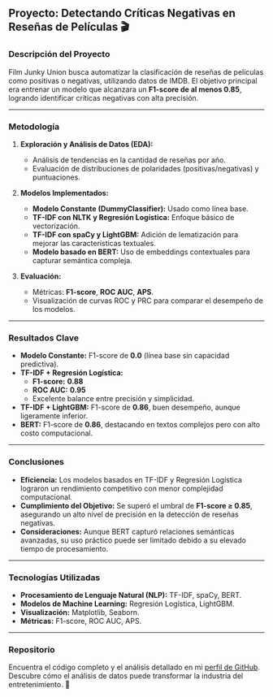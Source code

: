 ## Proyecto: Detectando Críticas Negativas en Reseñas de Películas 🎬

### Descripción del Proyecto
Film Junky Union busca automatizar la clasificación de reseñas de películas como positivas o negativas, utilizando datos de IMDB. El objetivo principal era entrenar un modelo que alcanzara un **F1-score de al menos 0.85**, logrando identificar críticas negativas con alta precisión.

---

### Metodología
1. **Exploración y Análisis de Datos (EDA):**
   - Análisis de tendencias en la cantidad de reseñas por año.
   - Evaluación de distribuciones de polaridades (positivas/negativas) y puntuaciones.

2. **Modelos Implementados:**
   - **Modelo Constante (DummyClassifier):** Usado como línea base.
   - **TF-IDF con NLTK y Regresión Logística:** Enfoque básico de vectorización.
   - **TF-IDF con spaCy y LightGBM:** Adición de lematización para mejorar las características textuales.
   - **Modelo basado en BERT:** Uso de embeddings contextuales para capturar semántica compleja.

3. **Evaluación:**
   - Métricas: **F1-score**, **ROC AUC**, **APS**.
   - Visualización de curvas ROC y PRC para comparar el desempeño de los modelos.

---

### Resultados Clave
- **Modelo Constante:** F1-score de **0.0** (línea base sin capacidad predictiva).
- **TF-IDF + Regresión Logística:** 
  - **F1-score:** **0.88**
  - **ROC AUC:** **0.95**
  - Excelente balance entre precisión y simplicidad.
- **TF-IDF + LightGBM:** F1-score de **0.86**, buen desempeño, aunque ligeramente inferior.
- **BERT:** F1-score de **0.86**, destacando en textos complejos pero con alto costo computacional.

---

### Conclusiones
- **Eficiencia:** Los modelos basados en TF-IDF y Regresión Logística lograron un rendimiento competitivo con menor complejidad computacional.
- **Cumplimiento del Objetivo:** Se superó el umbral de **F1-score ≥ 0.85**, asegurando un alto nivel de precisión en la detección de reseñas negativas.
- **Consideraciones:** Aunque BERT capturó relaciones semánticas avanzadas, su uso práctico puede ser limitado debido a su elevado tiempo de procesamiento.

---

### Tecnologías Utilizadas
- **Procesamiento de Lenguaje Natural (NLP):** TF-IDF, spaCy, BERT.
- **Modelos de Machine Learning:** Regresión Logística, LightGBM.
- **Visualización:** Matplotlib, Seaborn.
- **Métricas:** F1-score, ROC AUC, APS.

---

### Repositorio
Encuentra el código completo y el análisis detallado en mi [perfil de GitHub](#).  
Descubre cómo el análisis de datos puede transformar la industria del entretenimiento. 🚀

